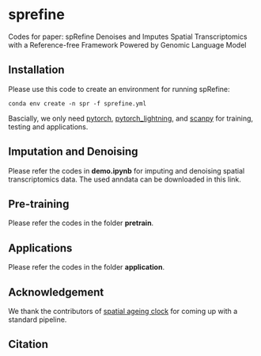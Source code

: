 # sprefine
Codes for paper: spRefine Denoises and Imputes Spatial Transcriptomics with a Reference-free Framework Powered by Genomic Language Model

## Installation

Please use this code to create an environment for running spRefine:

```
conda env create -n spr -f sprefine.yml
```

Bascially, we only need [pytorch](https://pytorch.org/), [pytorch_lightning](https://github.com/Lightning-AI/pytorch-lightning), and [scanpy](https://scanpy.readthedocs.io/en/stable/) for training, testing and applications.

## Imputation and Denoising

Please refer the codes in **demo.ipynb** for imputing and denoising spatial transcriptomics data. The used anndata can be downloaded in this link.

## Pre-training

Please refer the codes in the folder **pretrain**.

## Applications

Please refer the codes in the folder **application**.


## Acknowledgement

We thank the contributors of [spatial ageing clock](https://github.com/sunericd/SpatialAgingClock) for coming up with a standard pipeline.

## Citation